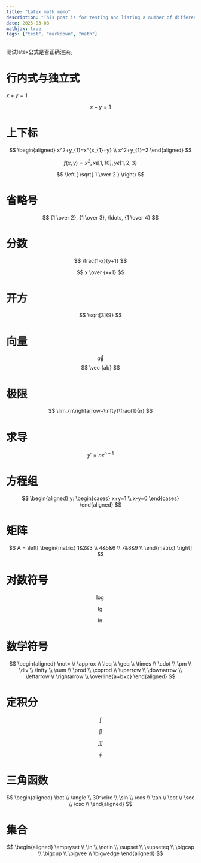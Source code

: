 ```yaml
---
title: "Latex math memo"
description: "This post is for testing and listing a number of different markdown elements"
date: 2025-03-08
mathjax: true
tags: ["test", "markdown", "math"]
---
```



测试latex公式是否正确渲染。


# 行内式与独立式

$x+y=1$ 

$$
x-y=1
$$

# 上下标

$$
\begin{aligned}
x^2+y_{1}=x^{x_{1}+y} \\
x^2+y_{1}=2
\end{aligned}
$$

$$
f(x,y)=x^2, x\epsilon[1, 10],y \epsilon \{1,2,3\}
$$

$$
\left.( \sqrt{ 1 \over 2 } \right) 
$$

# 省略号

$$
{1 \over 2}, {1 \over 3}, \ldots, {1 \over 4}
$$

# 分数

$$
\frac{1-x}{y+1}
$$

$$
x \over {x+1}
$$

# 开方

$$
\sqrt[3]{9}
$$

# 向量

$$
\vec a
$$
$$
\vec {ab}
$$

# 极限

$$
\lim_{n\rightarrow+\infty}\frac{1}{n}
$$

# 求导

$$
y \prime=nx^{n-1}
$$

# 方程组

$$
\begin{aligned}
y:
\begin{cases}
x+y=1 \\
x-y=0
\end{cases}
\end{aligned}
$$

# 矩阵

$$
A = \left[ \begin{matrix}
1&2&3 \\
4&5&6 \\
7&8&9  \\
\end{matrix} \right] 
$$


# 对数符号

$$
\log
$$

$$
\lg
$$

$$
\ln
$$


# 数学符号

$$
\begin{aligned}
\not= \\
\approx \\
\leq \\
\geq \\
\times \\
\cdot \\
\pm \\
\div \\
\infty \\
\sum \\
\prod \\
\coprod \\
\uparrow \\
\downarrow \\
\leftarrow \\
\rightarrow \\
\overline{a+b+c}
\end{aligned}
$$


# 定积分

$$
\int
$$

$$
\iint
$$

$$
\iiint
$$

$$
\oint
$$

# 三角函数

$$
\begin{aligned}
\bot \\
\angle \\
30^\circ \\
\sin \\
\cos \\
\tan \\
\cot \\
\sec \\
\csc \\
\end{aligned}
$$

# 集合

$$
\begin{aligned}
\emptyset \\
\in \\
\notin \\
\supset \\
\supseteq \\
\bigcap \\
\bigcup \\
\bigvee \\
\bigwedge
\end{aligned}
$$

